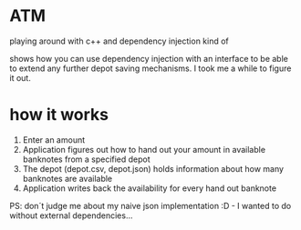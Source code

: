 # ATM
playing around with c++ and dependency injection kind of

shows how you can use dependency injection with an interface to be able to extend any further depot saving mechanisms. I took me a while to figure it out.

# how it works
1. Enter an amount
2. Application figures out how to hand out your amount in available banknotes from a specified depot
3. The depot (depot.csv, depot.json) holds information about how many banknotes are available
4. Application writes back the availability for every hand out banknote


PS: don´t judge me about my naive json implementation :D - I wanted to do without external dependencies...